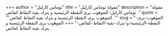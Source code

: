 +++
author = "توماس كارليل"
title = "مقولة توماس كارليل"
description = "مقولة توماس كارليل: الموهوب يرى النقطة الرئيسية و يترك بقية النقاط كفائض ."
quote = '''الموهوب يرى النقطة الرئيسية و يترك بقية النقاط كفائض .''' 
slug = "الموهوب-يرى-النقطة-الرئيسية-و-يترك-بقية-النقاط-كفائض-"
+++
الموهوب يرى النقطة الرئيسية و يترك بقية النقاط كفائض .
